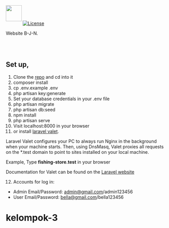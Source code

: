 <img src="https://github.com/rezarinaldi/fishing-store/raw/main/public/images/copy.png" width="50px" align="left"/>
<br><br>
<p align="left">
  <a href="https://packagist.org/packages/laravel/framework"><img src="https://poser.pugx.org/laravel/framework/license.svg" alt="License"></a>
<p>Website B-J-N.</p>
<br><br>
</p>

## Set up,

1. Clone the [repo](https://github.com/rezarinaldi/fishing-store.git) and cd into it
2. composer install
3. cp .env.example .env
4. php artisan key:generate
5. Set your database credentials in your .env file
6. php artisan migrate
7. php artisan db:seed
8. npm install
9. php artisan serve
10. Visit localhost:8000 in your browser
11. or install [laravel valet](https://github.com/cretueusebiu/valet-windows).

Laravel Valet configures your PC to always run Nginx in the background when your machine starts. Then, using DnsMasq, Valet proxies all requests on the \*.test domain to point to sites installed on your local machine.

Example,
Type **fishing-store.test** in your browser

Documentation for Valet can be found on the [Laravel website](https://laravel.com/docs/valet)

12. Accounts for log in:

-   Admin Email/Password: admin@gmail.com/admin123456
-   User Email/Password: bella@gmail.com/bella123456

# kelompok-3
